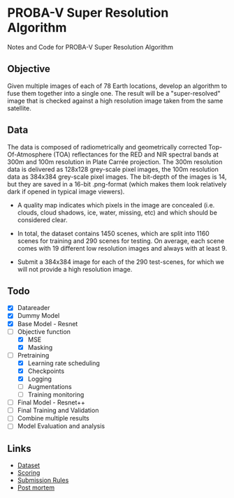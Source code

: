 # PROBA-V Super Resolution Algorithm

Notes and Code for PROBA-V Super Resolution Algorithm

## Objective

Given multiple images of each of 78 Earth locations, develop an algorithm to fuse them together into a single one.
The result will be a "super-resolved" image that is checked against a high resolution image taken from the same satellite.

## Data

The data is composed of radiometrically and geometrically corrected Top-Of-Atmosphere (TOA) reflectances for the RED and NIR spectral bands at 300m and 100m resolution in Plate Carrée projection. The 300m resolution data is delivered as 128x128 grey-scale pixel images, the 100m resolution data as 384x384 grey-scale pixel images. The bit-depth of the images is 14, but they are saved in a 16-bit .png-format (which makes them look relatively dark if opened in typical image viewers).

- A quality map indicates which pixels in the image are concealed (i.e. clouds, cloud shadows, ice, water, missing, etc) and which should be considered clear.

- In total, the dataset contains 1450 scenes, which are split into 1160 scenes for training and 290 scenes for testing. On average, each scene comes with 19 different low resolution images and always with at least 9.

- Submit a 384x384 image for each of the 290 test-scenes, for which we will not provide a high resolution image.

## Todo

- [X] Datareader
- [X] Dummy Model
- [X] Base Model - Resnet
- [ ] Objective function
  - [X] MSE
  - [X] Masking
- [ ] Pretraining
  - [X] Learning rate scheduling
  - [X] Checkpoints
  - [X] Logging
  - [ ] Augmentations
  - [ ] Training monitoring
- [ ] Final Model - Resnet++
- [ ] Final Training and Validation
- [ ] Combine multiple results
- [ ] Model Evaluation and analysis

## Links

- [Dataset](https://kelvins.esa.int/proba-v-super-resolution/data/)
- [Scoring](https://kelvins.esa.int/proba-v-super-resolution/scoring/)
- [Submission Rules](https://kelvins.esa.int/proba-v-super-resolution/submission-rules/)
- [Post mortem](https://kelvins.esa.int/proba-v-super-resolution-post-mortem/leaderboard/)
